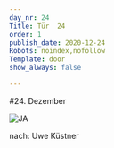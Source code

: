 ```yaml
---
day_nr: 24
Title: Tür  24
order: 1
publish_date: 2020-12-24
Robots: noindex,nofollow
Template: door
show_always: false

---
```



#24. Dezember

![JA](%assets_url%/pics/24/heruntergekommener-grün.jpg)

nach: Uwe Küstner

